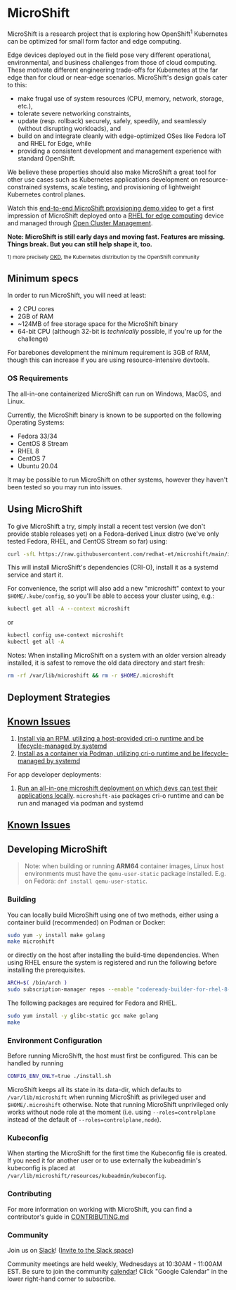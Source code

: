 # MicroShift

MicroShift is a research project that is exploring how OpenShift<sup>1</sup> Kubernetes can be optimized for small form factor and edge computing.

Edge devices deployed out in the field pose very different operational, environmental, and business challenges from those of cloud computing. These motivate different engineering trade-offs for Kubernetes at the far edge than for cloud or near-edge scenarios. MicroShift's design goals cater to this:

- make frugal use of system resources (CPU, memory, network, storage, etc.),
- tolerate severe networking constraints,
- update (resp. rollback) securely, safely, speedily, and seamlessly (without disrupting workloads), and
- build on and integrate cleanly with edge-optimized OSes like Fedora IoT and RHEL for Edge, while
- providing a consistent development and management experience with standard OpenShift.

We believe these properties should also make MicroShift a great tool for other use cases such as Kubernetes applications development on resource-constrained systems, scale testing, and provisioning of lightweight Kubernetes control planes.

Watch this [end-to-end MicroShift provisioning demo video](https://youtu.be/QOiB8NExtA4) to get a first impression of MicroShift deployed onto a [RHEL for edge computing](https://www.redhat.com/en/technologies/linux-platforms/enterprise-linux/edge-computing) device and managed through [Open Cluster Management](https://github.com/open-cluster-management).

**Note: MicroShift is still early days and moving fast. Features are missing. Things break. But you can still help shape it, too.**

<sup>1) more precisely [OKD](https://www.okd.io/), the Kubernetes distribution by the OpenShift community</sup>

## Minimum specs

In order to run MicroShift, you will need at least:

- 2 CPU cores
- 2GB of RAM
- ~124MB of free storage space for the MicroShift binary
- 64-bit CPU (although 32-bit is _technically_ possible, if you're up for the challenge)

For barebones development the minimum requirement is 3GB of RAM, though this can increase
if you are using resource-intensive devtools.

### OS Requirements

The all-in-one containerized MicroShift can run on Windows, MacOS, and Linux.

Currently, the MicroShift binary is known to be supported on the following Operating Systems:

- Fedora 33/34
- CentOS 8 Stream
- RHEL 8
- CentOS 7
- Ubuntu 20.04

It may be possible to run MicroShift on other systems, however they haven't been tested so you may run into issues.

## Using MicroShift

To give MicroShift a try, simply install a recent test version (we don't provide stable releases yet) on a Fedora-derived Linux distro (we've only tested Fedora, RHEL, and CentOS Stream so far) using:

```sh
curl -sfL https://raw.githubusercontent.com/redhat-et/microshift/main/install.sh | bash
```

This will install MicroShift's dependencies (CRI-O), install it as a systemd service and start it.

For convenience, the script will also add a new "microshift" context to your `$HOME/.kube/config`, so you'll be able to access your cluster using, e.g.:

```sh
kubectl get all -A --context microshift
```

or

```sh
kubectl config use-context microshift
kubectl get all -A
```

Notes: When installing MicroShift on a system with an older version already installed, it is safest to remove the old data directory and start fresh:

```sh
rm -rf /var/lib/microshift && rm -r $HOME/.microshift
```
## Deployment Strategies

## [Known Issues](./docs/known-issues.md)


1. [Install via an RPM, utilizing a host-provided cri-o runtime and be lifecycle-managed by systemd](https://microshift.io/docs/developer-documentation/build-install-rpm/)
2. [Install as a container via Podman, utilizing cri-o runtime and be lifecycle-managed by systemd](https://microshift.io/docs/user-documentation/deploying-microshift/containerized/)

For app developer deployments:

1. [Run an all-in-one microshift deployment on which devs can test their applications locally](https://microshift.io/docs/getting-started/experimental-development/).  `microshift-aio` packages cri-o runtime and can be run and managed via podman and systemd

## [Known Issues](https://microshift.io/docs/user-documentation/troubleshooting/)

## Developing MicroShift

> Note: when building or running **ARM64** container images, Linux host environments must have the `qemu-user-static` package installed. E.g. on Fedora: `dnf install qemu-user-static`.

### Building

You can locally build MicroShift using one of two methods, either using a container build (recommended) on Podman or Docker:

```sh
sudo yum -y install make golang
make microshift
```

or directly on the host after installing the build-time dependencies. When using RHEL ensure the system is registered and run the following before installing the prerequisites.

```sh
ARCH=$( /bin/arch )
sudo subscription-manager repos --enable "codeready-builder-for-rhel-8-${ARCH}-rpms"
```

The following packages are required for Fedora and RHEL.

```sh
sudo yum install -y glibc-static gcc make golang
make
```

### Environment Configuration

Before running MicroShift, the host must first be configured. This can be handled by running

```bash
CONFIG_ENV_ONLY=true ./install.sh
```

MicroShift keeps all its state in its data-dir, which defaults to `/var/lib/microshift` when running MicroShift as privileged user and `$HOME/.microshift` otherwise. Note that running MicroShift unprivileged only works without node role at the moment (i.e. using `--roles=controlplane` instead of the default of `--roles=controlplane,node`).

### Kubeconfig

When starting the MicroShift for the first time the Kubeconfig file is created. If you need it for another user or to use externally the kubeadmin's kubeconfig is placed at `/var/lib/microshift/resources/kubeadmin/kubeconfig`.

### Contributing

For more information on working with MicroShift, you can find a contributor's guide in [CONTRIBUTING.md](./CONTRIBUTING.md)

### Community

Join us on [Slack](https://microshift.slack.com)! ([Invite to the Slack space](https://join.slack.com/t/microshift/shared_invite/zt-uxncbjbl-XOjueb1ShNP7xfByDxNaaA))

Community meetings are held weekly, Wednesdays at 10:30AM - 11:00AM EST. Be sure to join the community [calendar](https://calendar.google.com/calendar/embed?src=nj6l882mfe4d2g9nr1h7avgrcs%40group.calendar.google.com&ctz=America%2FChicago)! Click "Google Calendar" in the lower right-hand corner to subscribe.
